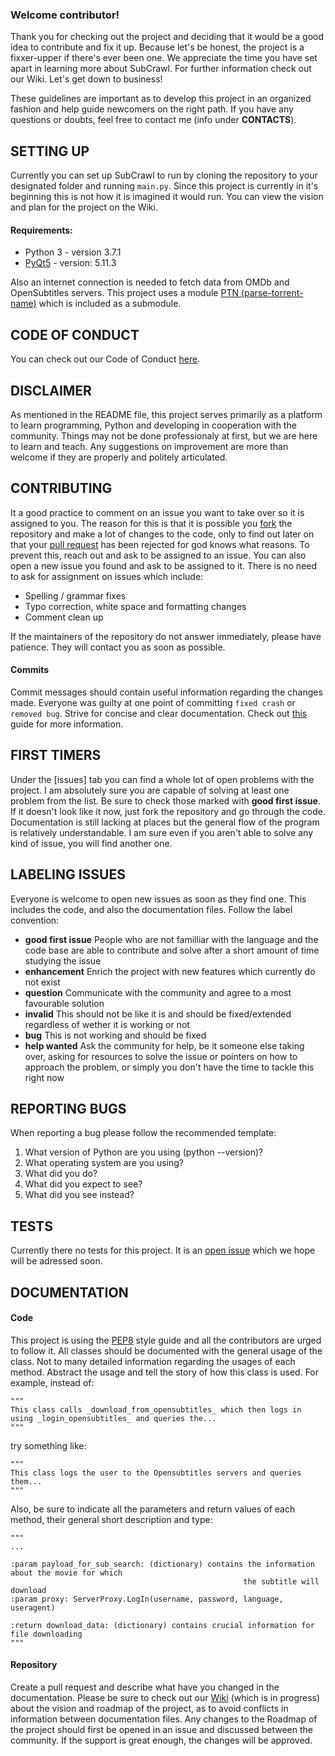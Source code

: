 ### Welcome contributor!

Thank you for checking out the project and deciding that it would be a good idea to contribute and fix it up. Because let's be honest, the project is a fixxer-upper if there's ever been one. We appreciate the time you have set apart in learning more about SubCrawl. For further information check out our Wiki. Let's get down to business!

These guidelines are important as to develop this project in an organized fashion and help guide newcomers on the right path. If you have any questions or doubts, feel free to contact me (info under **CONTACTS**).

## SETTING UP

Currently you can set up SubCrawl to run by cloning the repository to your designated folder and running `main.py`. Since this project is currently in it's beginning this is not how it is imagined it would run. You can view the vision and plan for the project on the Wiki.

#### Requirements:

- Python 3 - version 3.7.1
- [PyQt5](https://pypi.org/project/PyQt5/) - version: 5.11.3

Also an internet connection is needed to fetch data from OMDb and OpenSubtitles servers. This project uses a module [PTN (parse-torrent-name)](https://github.com/divijbindlish/parse-torrent-name) which is included as a submodule.

## CODE OF CONDUCT

You can check out our Code of Conduct [here]().

## DISCLAIMER

As mentioned in the README file, this project serves primarily as a platform to learn programming, Python and developing in cooperation with the community. Things may not be done professionaly at first, but we are here to learn and teach. Any suggestions on improvement are more than welcome if they are properly and politely articulated.

## CONTRIBUTING

It a good practice to comment on an issue you want to take over so it is assigned to you. The reason for this is that it is possible you [fork](https://guides.github.com/activities/forking/) the repository and make a lot of changes to the code, only to find out later on that your [pull request](https://help.github.com/en/articles/creating-a-pull-request) has been rejected for god knows what reasons. To prevent this, reach out and ask to be assigned to an issue. You can also open a new issue you found and ask to be assigned to it.
There is no need to ask for assignment on issues which include:

- Spelling / grammar fixes
- Typo correction, white space and formatting changes
- Comment clean up

If the maintainers of the repository do not answer immediately, please have patience. They will contact you as soon as possible.

#### Commits

Commit messages should contain useful information regarding the changes made. Everyone was guilty at one point of committing `fixed crash` or `removed bug`. Strive for concise and clear documentation. Check out [this](https://medium.com/@andrewhowdencom/anatomy-of-a-good-commit-message-acd9c4490437) guide for more information.

## FIRST TIMERS

Under the [issues] tab you can find a whole lot of open problems with the project. I am absolutely sure you are capable of solving at least one problem from the list. Be sure to check those marked with **good first issue**. If it doesn't look like it now, just fork the repository and go through the code. Documentation is still lacking at places but the general flow of the program is relatively understandable. I am sure even if you aren't able to solve any kind of issue, you will find another one.

## LABELING ISSUES

Everyone is welcome to open new issues as soon as they find one. This includes the code, and also the documentation files. Follow the label convention:

- **good first issue** People who are not familliar with the language and the code base are able to contribute and solve after a short amount of time studying the issue
- **enhancement** Enrich the project with new features which currently do not exist
- **question** Communicate with the community and agree to a most favourable solution
- **invalid** This should not be like it is and should be fixed/extended regardless of wether it is working or not
- **bug** This is not working and should be fixed
- **help wanted** Ask the community for help, be it someone else taking over, asking for resources to solve the issue or pointers on how to approach the problem, or simply you don't have the time to tackle this right now

## REPORTING BUGS

When reporting a bug please follow the recommended template:

1. What version of Python are you using (python --version)?
2. What operating system are you using?
3. What did you do?
4. What did you expect to see?
5. What did you see instead?

## TESTS

Currently there no tests for this project. It is an [open issue](https://github.com/lukaabra/SubCrawl/issues/7) which we hope will be adressed soon.

## DOCUMENTATION

#### Code

This project is using the [PEP8](https://www.python.org/dev/peps/pep-0008/) style guide and all the contributors are urged to follow it.
All classes should be documented with the general usage of the class. Not to many detailed information regarding the usages of each method. Abstract the usage and tell the story of how this class is used. For example, instead of:

```
"""
This class calls _download_from_opensubtitles_ which then logs in using _login_opensubtitles_ and queries the...
"""
```

try something like:

```
"""
This class logs the user to the Opensubtitles servers and queries them...
"""
```

Also, be sure to indicate all the parameters and return values of each method, their general short description and type:

```
"""
...

:param payload_for_sub_search: (dictionary) contains the information about the movie for which
                                                    the subtitle will download
:param proxy: ServerProxy.LogIn(username, password, language, useragent)

:return download_data: (dictionary) contains crucial information for file downloading
"""
```

#### Repository

Create a pull request and describe what have you changed in the documentation. Please be sure to check out our [Wiki](https://github.com/lukaabra/SubCrawl/wiki) (which is in progress) about the vision and roadmap of the project, as to avoid conflicts in information between documentation files.
Any changes to the Roadmap of the project should first be opened in an issue and discussed between the community. If the support is great enough, the changes will be approved.

